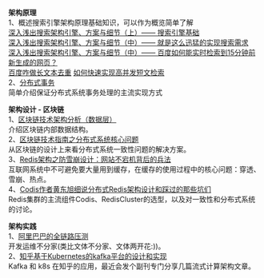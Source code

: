 **架构原理**    
1、概述搜索引擎架构原理基础知识，可以作为概览简单了解  
[深入浅出搜索架构引擎、方案与细节（上）—— 搜索引擎基础](https://mp.weixin.qq.com/s?__biz=MjM5ODYxMDA5OQ==&mid=2651959895&idx=1&sn=de25ce2544c088ff9be0b93fd3ea4d15&chksm=bd2d078b8a5a8e9d5ae4339a683d3f980ff2994f3c10c4081c7bab7f0d77f37521de95e974bf&mpshare=1&scene=1&srcid=0404qI5fj0PsiAAYsU9lMQzr&key=0373dd6dcb08f5af2b9755ab1e407a68267af5d6078907612ec67940da15b5d096659a6800dc071288e94de981a119a5b68f27ba253bea6c6c3648b858349161a271a8716421206379e657b24ad29988&ascene=1&uin=MzQ3NDgzMDc1&devicetype=Windows+10&version=62060739&lang=zh_CN&pass_ticket=WX%2FjvKfwZFrho%2FCcN6UUWZv2PXSVEif00Tv07da7kKid%2FDONfyV%2FctgZslTYn9eS)  
[深入浅出搜索架构引擎、方案与细节（中）—— 就是这么迅猛的实现搜索需求](https://mp.weixin.qq.com/s?__biz=MjM5ODYxMDA5OQ==&mid=2651959917&idx=1&sn=8faeae7419a756b0c355af2b30c255df&chksm=bd2d07b18a5a8ea75f16f7e98ea897c7e7f47a0441c64bdaef8445a2100e0bdd2a7de99786c0&mpshare=1&scene=1&srcid=0404UjhPBPmWHuyphaMCSh7w&key=e0570729d1f68810da4432ebca6c3b4342462a2ab247aad4fbd599e9c15ebc5b2096acd778d447dda648381249e334aeb513f4797593ccbe5173cdab48b4d1723dc3688fde9dcdf0de07f0a7c7eecac2&ascene=1&uin=MzQ3NDgzMDc1&devicetype=Windows+10&version=62060739&lang=zh_CN&pass_ticket=WX%2FjvKfwZFrho%2FCcN6UUWZv2PXSVEif00Tv07da7kKid%2FDONfyV%2FctgZslTYn9eS)   
[深入浅出搜索架构引擎、方案与细节（中）—— 百度如何能实时检索到15分钟前新生成的网页？](https://mp.weixin.qq.com/s?__biz=MjM5ODYxMDA5OQ==&mid=2651959949&idx=1&sn=83f78cf6293714bd1fd97a11ff7c2c35&chksm=bd2d07518a5a8e47e6fce9fc03cddec1d8a43f2b4ac67cfbbf73a55143593da8a132da7a0815&mpshare=1&scene=1&srcid=0404QRrq72PUHXwVTB8R7HoD&key=f860b9b8147abbb927909382612ad95ce146ef683a17c4d862d4ce00063292dd2ac5f307fd80d01cfe1b105fc136d04450e560af634f67591a647baaa29a72e3f4c37f8971e1672c075970f16c803ced&ascene=1&uin=MzQ3NDgzMDc1&devicetype=Windows+10&version=62060739&lang=zh_CN&pass_ticket=WX%2FjvKfwZFrho%2FCcN6UUWZv2PXSVEif00Tv07da7kKid%2FDONfyV%2FctgZslTYn9eS)  
[百度咋做长文本去重](https://mp.weixin.qq.com/s?__biz=MjM5ODYxMDA5OQ==&mid=403419223&idx=1&sn=7f45d6bf8af2e2e87349570ab93af441&mpshare=1&scene=1&srcid=04049Azep686vjJqimDuC1jF&key=480a3550c10d3149be69cd8268620ee197a3f4f4e9f99897e76744876f767e5aa13d6ece926b181fbdb2c4f3f045e4f43fcf1735feba643b7d9e2b6842532b431480ef2ab458e9a9f89a66248a552db1&ascene=1&uin=MzQ3NDgzMDc1&devicetype=Windows+10&version=62060739&lang=zh_CN&pass_ticket=WX%2FjvKfwZFrho%2FCcN6UUWZv2PXSVEif00Tv07da7kKid%2FDONfyV%2FctgZslTYn9eS)
[如何快速实现高并发短文检索](https://mp.weixin.qq.com/s?__biz=MjM5ODYxMDA5OQ==&mid=2651959451&idx=1&sn=991d9c3737d7db50a8351d50cdf6419d&mpshare=1&scene=1&srcid=0404hhiJ2952d5A4LegfMfNK&key=0373dd6dcb08f5aff48bf98a5539e25e53f1ed0f55d0b0260e21f5840df93e902d5bef52846129ab7938ec7d3d3fe587e2b08b3df81bc2b051423af44a9fa32ef9c7b47b65516f38220427f1133d0f2e&ascene=1&uin=MzQ3NDgzMDc1&devicetype=Windows+10&version=62060739&lang=zh_CN&pass_ticket=WX%2FjvKfwZFrho%2FCcN6UUWZv2PXSVEif00Tv07da7kKid%2FDONfyV%2FctgZslTYn9eS)  
2、[分布式事务](https://mp.weixin.qq.com/s/ahGUAyynbPyid6HYFn6M-g)  
简单介绍保证分布式系统事务处理的主流实现方式  

**架构设计 - 区块链**   
1、[区块链技术架构分析（数据层）](https://mp.weixin.qq.com/s?__biz=MzA5NDAxNzIzNg==&mid=2450006039&idx=1&sn=b76fa4e2a7ed42c05cf62a2ed0da2ccb&scene=21#wechat_redirect)    
介绍区块链内部数据结构。  
2、[区块链技术指南之分布式系统核心问题](https://mp.weixin.qq.com/s/gQxc-eetS2-P9M1BNjvi6Q)  
从区块链的设计上来看分布式系统一致性问题的解决方案。  
3、[Redis架构之防雪崩设计：网站不宕机背后的兵法](https://mp.weixin.qq.com/s?__biz=MzAwMDU1MTE1OQ==&mid=2653548432&idx=1&sn=ac120e1ffca7c2007c0bc5df51e03d7b&chksm=813a7e08b64df71ec7b8b6afc2a36a8ff1d780db54a395b58a9f18f084080c09de514e999834&scene=21#wechat_redirect)  
互联网系统中不可避免要大量用到缓存，在缓存的使用过程中的核心问题：穿透、雪崩、热点。  
4、[Codis作者黄东旭细说分布式Redis架构设计和踩过的那些坑们](https://mp.weixin.qq.com/s?__biz=MzAwMDU1MTE1OQ==&mid=208733458&idx=1&sn=691bfde670fb2dd649685723f7358fea&scene=21#wechat_redirect)  
Redis集群的主流组件Codis、RedisCluster的选型，以及对一致性和分布式系统的讨论。    

**架构实践**  
1、[阿里巴巴的全链路压测](https://mp.weixin.qq.com/s?__biz=MzIyNjE4NjI2Nw==&mid=2652561115&idx=1&sn=ba9b1b1dfa738a455c3640f79c16b8e0&scene=21&ascene=0&devicetype=android-28&version=2700033c&nettype=WIFI&abtest_cookie=BQABAAgACgALABIAEwAGAJ6GHgAjlx4AVpkeAMaZHgDZmR4A3JkeAAAA&lang=zh_CN&pass_ticket=vYsQrWZQaJpy946fySNtJgFXN1CO6F3GMPUzI7mo41Ni7G%2FVgx972i0W19meLCnD&wx_header=1)  
开发运维不分家(类比文体不分家、文体两开花:))。  
2、[知乎基于Kubernetes的kafka平台的设计和实现](https://mp.weixin.qq.com/s?__biz=MzAwMDU1MTE1OQ==&mid=2653550746&idx=1&sn=41871413a14082b5940d072efa64c482&chksm=813a6902b64de0148414b05de2904a4195ae24bb8f2322fc7d6f76afd2391a086039bb33c681&mpshare=1&scene=1&srcid=&from=singlemessage&ascene=1&devicetype=android-28&version=2700033a&nettype=WIFI&abtest_cookie=BAABAAgACgALABMABACehh4AI5ceAFaZHgDGmR4AAAA%3D&lang=zh_CN&pass_ticket=9jTQre38gjyldjwfX5lguohZV13GA6uLwTHEOAJIlac%2FnQdlB3iD4yEVxsQi9%2BJE&wx_header=1)  
Kafka 和 k8s 在知乎的应用，最近会发个副刊专门分享几篇流式计算架构文章。
